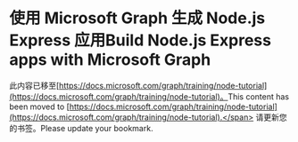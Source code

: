 # <a name="build-nodejs-express-apps-with-microsoft-graph"></a><span data-ttu-id="f1820-101">使用 Microsoft Graph 生成 Node.js Express 应用</span><span class="sxs-lookup"><span data-stu-id="f1820-101">Build Node.js Express apps with Microsoft Graph</span></span>

<span data-ttu-id="f1820-102">此内容已移至[https://docs.microsoft.com/graph/training/node-tutorial](https://docs.microsoft.com/graph/training/node-tutorial)。</span><span class="sxs-lookup"><span data-stu-id="f1820-102">This content has been moved to [https://docs.microsoft.com/graph/training/node-tutorial](https://docs.microsoft.com/graph/training/node-tutorial).</span></span> <span data-ttu-id="f1820-103">请更新您的书签。</span><span class="sxs-lookup"><span data-stu-id="f1820-103">Please update your bookmark.</span></span>
